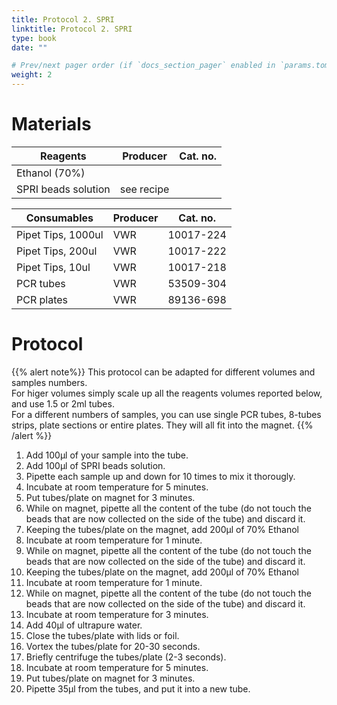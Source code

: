 ```yaml
---
title: Protocol 2. SPRI
linktitle: Protocol 2. SPRI
type: book
date: ""

# Prev/next pager order (if `docs_section_pager` enabled in `params.toml`)
weight: 2
---
```


# Materials

| Reagents                                  | Producer            | Cat. no.     |
| ----------------------------------------- | ------------------- | ------------ |
| Ethanol (70%)                             |                     |              |
| SPRI beads solution                       | see recipe          |              |

| Consumables                               | Producer            | Cat. no.     |
| ----------------------------------------- | ------------------- | ------------ |
| Pipet Tips, 1000ul                        | VWR                 | 10017-224    |
| Pipet Tips, 200ul                         | VWR                 | 10017-222    |
| Pipet Tips, 10ul                          | VWR                 | 10017-218    |
| PCR tubes                                 | VWR                 | 53509-304    |
| PCR plates                                | VWR                 | 89136-698    |

# Protocol
{{% alert note%}}
This protocol can be adapted for different volumes and samples numbers. </br>
For higer volumes simply scale up all the reagents volumes reported below, and use 1.5 or 2ml tubes. </br>
For a different numbers of samples, you can use single PCR tubes, 8-tubes strips, plate sections or entire plates. They will all fit into the magnet.
{{% /alert %}}

1. Add 100µl of your sample into the tube.
2. Add 100µl of SPRI beads solution.
3. Pipette each sample up and down for 10 times to mix it thorougly.
4. Incubate at room temperature for 5 minutes.
5. Put tubes/plate on magnet for 3 minutes.
6. While on magnet, pipette all the content of the tube (do not touch the beads that are now collected on the side of the tube) and discard it.
7. Keeping the tubes/plate on the magnet, add 200µl of 70% Ethanol
8. Incubate at room temperature for 1 minute.
9. While on magnet, pipette all the content of the tube (do not touch the beads that are now collected on the side of the tube) and discard it.
10. Keeping the tubes/plate on the magnet, add 200µl of 70% Ethanol
11. Incubate at room temperature for 1 minute.
12. While on magnet, pipette all the content of the tube (do not touch the beads that are now collected on the side of the tube) and discard it.
13. Incubate at room temperature for 3 minutes.
14. Add 40µl of ultrapure water.
15. Close the tubes/plate with lids or foil.
16. Vortex the tubes/plate for 20-30 seconds.
17. Briefly centrifuge the tubes/plate (2-3 seconds).
18. Incubate at room temperature for 5 minutes.
19. Put tubes/plate on magnet for 3 minutes.
20. Pipette 35µl from the tubes, and put it into a new tube.
